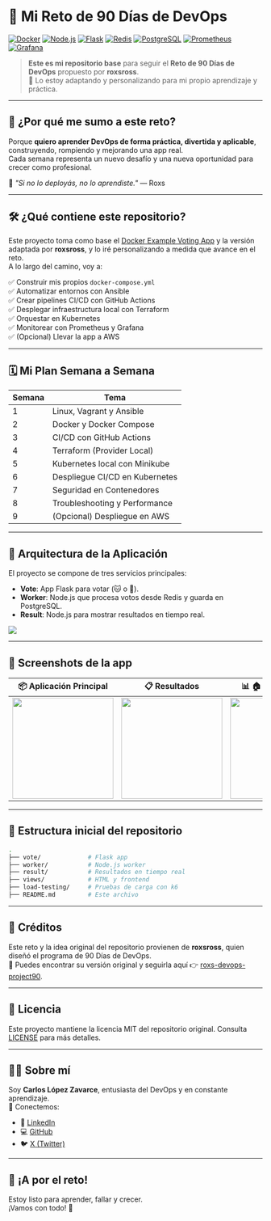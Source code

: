# 🚀 Mi Reto de 90 Días de DevOps

[![Docker](https://img.shields.io/badge/Docker-Ready-blue?logo=docker)](https://docker.com)
[![Node.js](https://img.shields.io/badge/Node.js-Worker-green?logo=node.js)](https://nodejs.org)
[![Flask](https://img.shields.io/badge/Flask-Vote-lightgrey?logo=flask)](https://flask.palletsprojects.com/)
[![Redis](https://img.shields.io/badge/Redis-Cache-red?logo=redis)](https://redis.io)
[![PostgreSQL](https://img.shields.io/badge/PostgreSQL-Database-blue?logo=postgresql)](https://postgresql.org)
[![Prometheus](https://img.shields.io/badge/Prometheus-Monitoring-orange?logo=prometheus)](https://prometheus.io)
[![Grafana](https://img.shields.io/badge/Grafana-Visualization-orange?logo=grafana)](https://grafana.com)

> **Este es mi repositorio base** para seguir el **Reto de 90 Días de DevOps** propuesto por **roxsross**.  
> 🌱 Lo estoy adaptando y personalizando para mi propio aprendizaje y práctica.

---

## 🎯 ¿Por qué me sumo a este reto?

Porque **quiero aprender DevOps de forma práctica, divertida y aplicable**, construyendo, rompiendo y mejorando una app real.  
Cada semana representa un nuevo desafío y una nueva oportunidad para crecer como profesional.

📢 *"Si no lo deployás, no lo aprendiste."* — Roxs

---

## 🛠️ ¿Qué contiene este repositorio?

Este proyecto toma como base el [Docker Example Voting App](https://github.com/dockersamples/example-voting-app) y la versión adaptada por **roxsross**, y lo iré personalizando a medida que avance en el reto.  
A lo largo del camino, voy a:

✅ Construir mis propios `docker-compose.yml`  
✅ Automatizar entornos con Ansible  
✅ Crear pipelines CI/CD con GitHub Actions  
✅ Desplegar infraestructura local con Terraform  
✅ Orquestar en Kubernetes  
✅ Monitorear con Prometheus y Grafana  
✅ (Opcional) Llevar la app a AWS  

---

## 🗓️ Mi Plan Semana a Semana

| Semana | Tema                                     |
| ------ | ---------------------------------------- |
| 1      | Linux, Vagrant y Ansible                 |
| 2      | Docker y Docker Compose                  |
| 3      | CI/CD con GitHub Actions                 |
| 4      | Terraform (Provider Local)               |
| 5      | Kubernetes local con Minikube            |
| 6      | Despliegue CI/CD en Kubernetes           |
| 7      | Seguridad en Contenedores                |
| 8      | Troubleshooting y Performance            |
| 9      | (Opcional) Despliegue en AWS             |

---

## 🧩 Arquitectura de la Aplicación

El proyecto se compone de tres servicios principales:

- **Vote**: App Flask para votar (🐱 o 🐶).
- **Worker**: Node.js que procesa votos desde Redis y guarda en PostgreSQL.
- **Result**: Node.js para mostrar resultados en tiempo real.

![](./docs/5.png)

---

## 📸 Screenshots de la app

<div align="center">

| 📦 Aplicación Principal | 📋 Resultados | 📊 🏠 Grafana Home | 🐳 Docker Containers |
|:---:|:---:|:---:|:---:|
| <img src="./docs/2.png" width="200"/> | <img src="./docs/1.png" width="200"/> | <img src="./docs/3.png" width="200"/> | <img src="./docs/4.png" width="200"/> |

</div>

---

## 📂 Estructura inicial del repositorio

```bash
.
├── vote/             # Flask app
├── worker/           # Node.js worker
├── result/           # Resultados en tiempo real
├── views/            # HTML y frontend
├── load-testing/     # Pruebas de carga con k6
├── README.md         # Este archivo
```

---

## 🌟 Créditos

Este reto y la idea original del repositorio provienen de **roxsross**, quien diseñó el programa de 90 Días de DevOps.  
📌 Puedes encontrar su versión original y seguirla aquí 👉 [roxs-devops-project90](https://github.com/roxsross/roxs-devops-project90).

---

## 📄 Licencia

Este proyecto mantiene la licencia MIT del repositorio original. Consulta [LICENSE](LICENSE) para más detalles.

---

## 🙋‍♂️ Sobre mí

Soy **Carlos López Zavarce**, entusiasta del DevOps y en constante aprendizaje.  
📎 Conectemos:

- 🔗 [LinkedIn](https://www.linkedin.com/in/carloslopezzavarce/)
- 💻 [GitHub](https://github.com/KrlosAren)
- 🐦 [X (Twitter)](https://x.com/krlosaren)

---

## 🚀 ¡A por el reto!

Estoy listo para aprender, fallar y crecer.  
¡Vamos con todo! 💪
